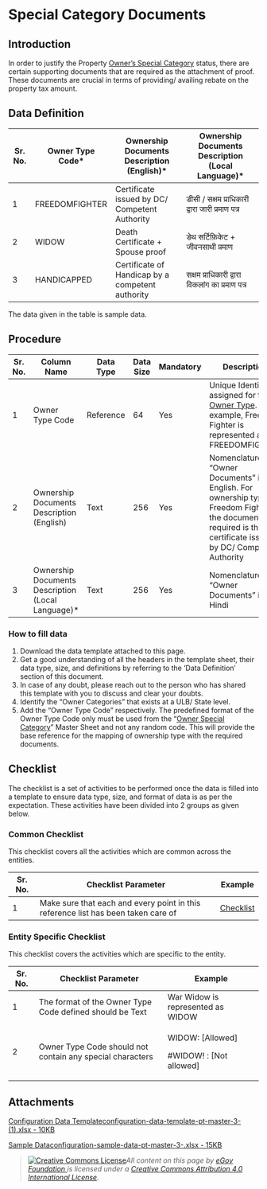 # Special Category Documents

## Introduction <a href="#introduction" id="introduction"></a>

In order to justify the Property [Owner’s Special Category](owner-special-category.md) status, there are certain supporting documents that are required as the attachment of proof. These documents are crucial in terms of providing/ availing rebate on the property tax amount.

## Data Definition <a href="#data-definition" id="data-definition"></a>

| Sr. No. | Owner Type Code\* | Ownership Documents Description (English)\*      | Ownership Documents Description (Local Language)\* |
| ------- | ----------------- | ------------------------------------------------ | -------------------------------------------------- |
| 1       | FREEDOMFIGHTER    | Certificate issued by DC/ Competent Authority    | डीसी / सक्षम प्राधिकारी द्वारा जारी प्रमाण पत्र    |
| 2       | WIDOW             | Death Certificate + Spouse proof                 | डेथ सर्टिफ़िकेट + जीवनसाथी प्रमाण                  |
| 3       | HANDICAPPED       | Certificate of Handicap by a competent authority | सक्षम प्राधिकारी द्वारा विकलांग का प्रमाण पत्र     |

The data given in the table is sample data.

## Procedure <a href="#procedure" id="procedure"></a>

| Sr. No. | Column Name                                        | Data Type | Data Size | Mandatory | Description                                                                                                                                                  |
| ------- | -------------------------------------------------- | --------- | --------- | --------- | ------------------------------------------------------------------------------------------------------------------------------------------------------------ |
| 1       | Owner Type Code                                    | Reference | 64        | Yes       | Unique Identifier assigned for the [Owner Type](ownership-category.md). For example, Freedom Fighter is represented as FREEDOMFIGHTER                        |
| 2       | Ownership Documents Description (English)          | Text      | 256       | Yes       | Nomenclature of “Owner Documents” in English. For ownership type Freedom Fighter, the document required is the certificate issued by DC/ Competent Authority |
| 3       | Ownership Documents Description (Local Language)\* | Text      | 256       | Yes       | Nomenclature of “Owner Documents” in Hindi                                                                                                                   |

### How to fill data <a href="#how-to-fill-data" id="how-to-fill-data"></a>

1. Download the data template attached to this page.
2. Get a good understanding of all the headers in the template sheet, their data type, size, and definitions by referring to the ‘Data Definition’ section of this document.
3. In case of any doubt, please reach out to the person who has shared this template with you to discuss and clear your doubts.
4. Identify the “Owner Categories” that exists at a ULB/ State level.
5. Add the “Owner Type Code” respectively. The predefined format of the Owner Type Code only must be used from the “[Owner Special Category](owner-special-category.md)” Master Sheet and not any random code. This will provide the base reference for the mapping of ownership type with the required documents.

## Checklist <a href="#checklist" id="checklist"></a>

The checklist is a set of activities to be performed once the data is filled into a template to ensure data type, size, and format of data is as per the expectation. These activities have been divided into 2 groups as given below.

### Common Checklist <a href="#common-checklist" id="common-checklist"></a>

This checklist covers all the activities which are common across the entities.

| Sr. No. | Checklist Parameter                                                               | Example                                                                                                                      |
| ------- | --------------------------------------------------------------------------------- | ---------------------------------------------------------------------------------------------------------------------------- |
| 1       | Make sure that each and every point in this reference list has been taken care of | ​[Checklist](https://docs.digit.org/configure-digit/configuring-master-data-templates/module-setup/common-config/checklist)​ |

### Entity Specific Checklist <a href="#entity-specific-checklist" id="entity-specific-checklist"></a>

This checklist covers the activities which are specific to the entity.

| Sr. No. | Checklist Parameter                                       | Example                                               |
| ------- | --------------------------------------------------------- | ----------------------------------------------------- |
| 1       | The format of the Owner Type Code defined should be Text  | War Widow is represented as WIDOW                     |
| 2       | Owner Type Code should not contain any special characters | <p>WIDOW: [Allowed]</p><p>#WIDOW! : [Not allowed]</p> |

## Attachments <a href="#attachments" id="attachments"></a>

[Configuration Data Templateconfiguration-data-template-pt-master-3- (1).xlsx - 10KB](https://firebasestorage.googleapis.com/v0/b/gitbook-28427.appspot.com/o/assets%2F-MERG\_iQW5oN4ukgXP8K%2Fsync%2Faf47c79c944c953aed463cd5067940fc54d68630.xlsx?generation=1602050605757319\&alt=media)

[Sample Dataconfiguration-sample-data-pt-master-3-.xlsx - 15KB](https://firebasestorage.googleapis.com/v0/b/gitbook-28427.appspot.com/o/assets%2F-MERG\_iQW5oN4ukgXP8K%2Fsync%2Fd22df176b956ad1f9ae35b34ad36e9e12fd6db38.xlsx?generation=1602050605800117\&alt=media)

> [![Creative Commons License](https://i.creativecommons.org/l/by/4.0/80x15.png)](http://creativecommons.org/licenses/by/4.0/)_All content on this page by_ [_eGov Foundation_ ](https://egov.org.in/)_is licensed under a_ [_Creative Commons Attribution 4.0 International License_](http://creativecommons.org/licenses/by/4.0/)_._
